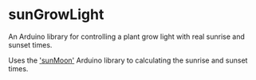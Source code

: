# sunGrowLight


An Arduino library for controlling a plant grow light with real sunrise and sunset times.

Uses the ['sunMoon'](https://github.com/sfrwmaker/sunMoon) Arduino library to calculating the sunrise and sunset times.

